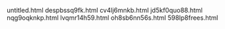 untitled.html
despbssq9fk.html
cv4lj6mnkb.html
jd5kf0quo88.html
nqg9oqknkp.html
lvqmr14h59.html
oh8sb6nn56s.html
598lp8frees.html